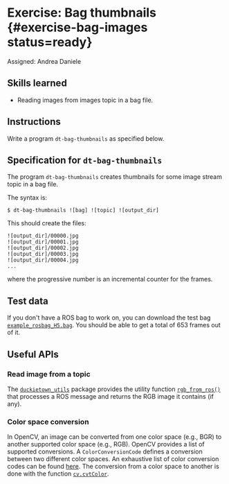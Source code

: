 # Exercise: Bag thumbnails  {#exercise-bag-images status=ready}

Assigned: Andrea Daniele

## Skills learned

* Reading images from images topic in a bag file.


## Instructions

Write a program `dt-bag-thumbnails` as specified below.


## Specification for `dt-bag-thumbnails`

The program `dt-bag-thumbnails` creates thumbnails for some image stream
topic in a bag file.

The syntax is:

    $ dt-bag-thumbnails ![bag] ![topic] ![output_dir]

This should create the files:

    ![output_dir]/00000.jpg
    ![output_dir]/00001.jpg
    ![output_dir]/00002.jpg
    ![output_dir]/00003.jpg
    ![output_dir]/00004.jpg
    ...

where the progressive number is an incremental counter for the frames.


## Test data

If you don't have a ROS bag to work on, you can download the test bag
[`example_rosbag_H5.bag`](https://www.dropbox.com/s/h04435fz8wv4314/example_rosbag_H5.bag?dl=1).
You should be able to get a total of 653 frames out of it.

## Useful APIs

### Read image from a topic

The [`duckietown_utils`](#duckietown-utils-library)
package provides the utility function [`rgb_from_ros()`](#duckietown_utils-rgb_from_ros)
that processes a ROS message and returns the RGB image it contains (if any).

### Color space conversion

In OpenCV, an image can be converted from one color space (e.g., BGR) to another
supported color space (e.g., RGB). OpenCV provides a list of supported
conversions. A `ColorConversionCode` defines a conversion between two different
color spaces. An exhaustive list of color conversion codes can be found
[here](http://docs.opencv.org/3.3.0/d7/d1b/group__imgproc__misc.html#ga4e0972be5de079fed4e3a10e24ef5ef0).
The conversion from a color space to another is done with the function
[`cv.cvtColor`](http://docs.opencv.org/2.4/modules/imgproc/doc/miscellaneous_transformations.html#cv2.cvtColor).
